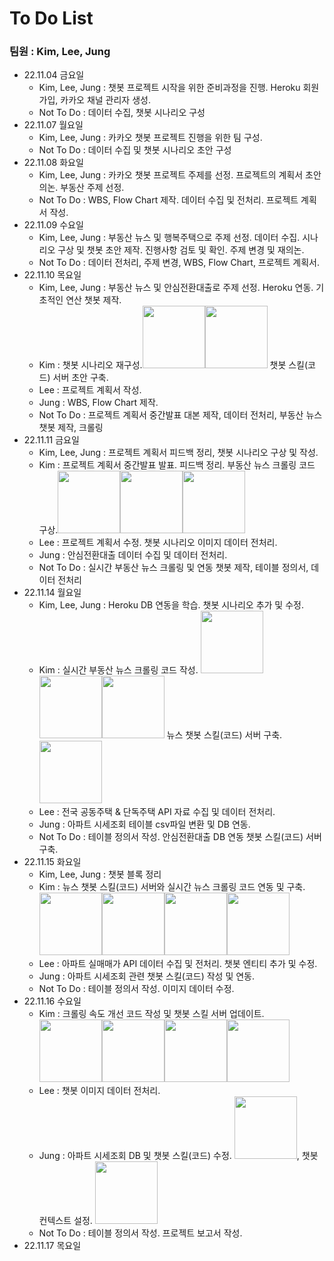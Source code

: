# To Do List 
### 팀원 : Kim, Lee, Jung
- 22.11.04 금요일
    + Kim, Lee, Jung : 챗봇 프로젝트 시작을 위한 준비과정을 진행. Heroku 회원가입, 카카오 채널 관리자 생성.
    + Not To Do : 데이터 수집, 챗봇 시나리오 구성
- 22.11.07 월요일
    + Kim, Lee, Jung :  카카오 챗봇 프로젝트 진행을 위한 팀 구성.
    + Not To Do : 데이터 수집 및 챗봇 시나리오 초안 구성 
- 22.11.08 화요일
    + Kim, Lee, Jung : 카카오 챗봇 프로젝트 주제를 선정. 프로젝트의 계획서 초안 의논. 부동산 주제 선정.
    + Not To Do : WBS, Flow Chart 제작. 데이터 수집 및 전처리. 프로젝트 계획서 작성.
- 22.11.09 수요일
    + Kim, Lee, Jung : 부동산 뉴스 및 행복주택으로 주제 선정. 데이터 수집. 시나리오 구상 및 챗봇 초안 제작. 진행사항 검토 및 확인. 주제 변경 및 재의논.
    + Not To Do : 데이터 전처리, 주제 변경, WBS, Flow Chart, 프로젝트 계획서.
- 22.11.10 목요일
    + Kim, Lee, Jung : 부동산 뉴스 및 안심전환대출로 주제 선정. Heroku 연동. 기초적인 연산 챗봇 제작.
    + Kim : 챗봇 시나리오 재구성.<img src="https://user-images.githubusercontent.com/115764991/202325075-4336d3be-ff54-4133-9c2f-38a5d38d5e66.png" width="100" height="100"><img src="https://user-images.githubusercontent.com/115764991/202325089-5c2d7911-f601-4313-950d-421f6fb7e53f.png" width="100" height="100"> 챗봇 스킬(코드) 서버 초안 구축. 
    + Lee : 프로젝트 계획서 작성.
    + Jung : WBS, Flow Chart 제작.
    + Not To Do : 프로젝트 계획서 중간발표 대본 제작, 데이터 전처리, 부동산 뉴스 챗봇 제작, 크롤링
- 22.11.11 금요일
    + Kim, Lee, Jung : 프로젝트 계획서 피드백 정리, 챗봇 시나리오 구상 및 작성.
    + Kim : 프로젝트 계획서 중간발표 발표. 피드백 정리. 부동산 뉴스 크롤링 코드 구상.<img src="https://user-images.githubusercontent.com/115764991/202326221-0533c815-11f6-4583-882f-3c0f0e977a8a.png" width="100" height="100"><img src="https://user-images.githubusercontent.com/115764991/202326235-7f3d7c60-cbcb-4fa2-a098-afd0efce7aab.png" width="100" height="100"><img src="https://user-images.githubusercontent.com/115764991/202326244-d74d50e3-0c94-40a9-aa35-72a8dfe2395f.png" width="100" height="100">
    + Lee : 프로젝트 계획서 수정. 챗봇 시나리오 이미지 데이터 전처리.
    + Jung : 안심전환대출 데이터 수집 및 데이터 전처리.
    + Not To Do : 실시간 부동산 뉴스 크롤링 및 연동 챗봇 제작, 테이블 정의서, 데이터 전처리
- 22.11.14 월요일
    + Kim, Lee, Jung : Heroku DB 연동을 학습. 챗봇 시나리오 추가 및 수정. 
    + Kim : 실시간 부동산 뉴스 크롤링 코드 작성. <img src="https://user-images.githubusercontent.com/115764991/202327079-b3a09315-3cb8-4965-98bc-82d43405864b.png" width="100" height="100"><img src="https://user-images.githubusercontent.com/115764991/202327187-88ef4e5a-1c4d-4ac2-bdc2-53f62e577a30.png" width="100" height="100"><img src="https://user-images.githubusercontent.com/115764991/202327233-5d16c37b-0328-4a78-8f50-227b9d1df6e8.png" width="100" height="100"> 뉴스 챗봇 스킬(코드) 서버 구축.<img src="https://user-images.githubusercontent.com/115764991/202328679-d52aded1-e10c-416c-9961-a4ce888156db.png" width="100" height="100">
    + Lee : 전국 공동주택 & 단독주택 API 자료 수집 및 데이터 전처리.
    + Jung : 아파트 시세조회 테이블 csv파일 변환 및 DB 연동.
    + Not To Do : 테이블 정의서 작성. 안심전환대출 DB 연동 챗봇 스킬(코드) 서버 구축.
- 22.11.15 화요일
    + Kim, Lee, Jung : 챗봇 블록 정리
    + Kim : 뉴스 챗봇 스킬(코드) 서버와 실시간 뉴스 크롤링 코드 연동 및 구축.<img src="https://user-images.githubusercontent.com/115764991/202329317-63ac3297-c381-4e60-ad59-b213d6485f3a.png" width="100" height="100"><img src="https://user-images.githubusercontent.com/115764991/202329325-da57cbf3-4318-431c-bc3c-f6f927b01616.png" width="100" height="100"><img src="https://user-images.githubusercontent.com/115764991/202329802-ba1eb34a-a3e3-46af-af84-eefad861a593.png" width="100" height="100"><img src="https://user-images.githubusercontent.com/115764991/202329809-71ab92ad-f54f-41b1-9f0a-2ac0357ead96.png" width="100" height="100">
    + Lee : 아파트 실매매가 API 데이터 수집 및 전처리. 챗봇 엔티티 추가 및 수정.
    + Jung : 아파트 시세조회 관련 챗봇 스킬(코드) 작성 및 연동.
    + Not To Do : 테이블 정의서 작성. 이미지 데이터 수정.
- 22.11.16 수요일
    + Kim : 크롤링 속도 개선 코드 작성 및 챗봇 스킬 서버 업데이트.<img src="https://user-images.githubusercontent.com/115764991/202346008-3c3ee587-50cb-43be-9322-f52d496cbe17.png" width="100" height="100"><img src="https://user-images.githubusercontent.com/115764991/202346029-105a6a00-2ce7-4430-bd0f-92d8a38f2391.png" width="100" height="100"><img src="https://user-images.githubusercontent.com/115764991/202346037-2b549065-8bb6-47d9-afdd-c3ffe78755b2.png" width="100" height="100"><img src="https://user-images.githubusercontent.com/115764991/202346042-5a55b237-cb52-4821-913f-909803950913.png" width="100" height="100">
    + Lee : 챗봇 이미지 데이터 전처리.
    + Jung : 아파트 시세조회 DB 및 챗봇 스킬(코드) 수정. <img src="https://user-images.githubusercontent.com/115764991/202323499-f5ae6f04-b146-48f1-9454-4c0560064b18.png" width="100" height="100">, 챗봇 컨텍스트 설정. <img src="https://user-images.githubusercontent.com/115764991/202323545-e87f93b9-5235-4f80-9eb8-6c5fbadfab71.png" width="100" height="100">
    + Not To Do : 테이블 정의서 작성. 프로젝트 보고서 작성.
- 22.11.17 목요일